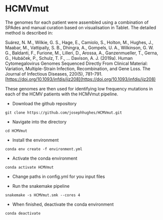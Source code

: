 # HCMVmut

The genomes for each patient were assembled using a combination of SPAdes and manual curation based on 
visualisation in Tablet. The detailed method is described in:

Suárez, N. M., Wilkie, G. S., Hage, E., Camiolo, S., Holton, M., Hughes, J., Maabar, M., Vattipally, S. B., Dhingra, A., Gompels, U. A., Wilkinson, G. W. G., Baldanti, F., Furione, M., Lilleri, D., Arossa, A., Ganzenmueller, T., Gerna, G., Hubáček, P., Schulz, T. F., … Davison, A. J. (2019a). Human Cytomegalovirus Genomes Sequenced Directly From Clinical Material: Variation, Multiple-Strain Infection, Recombination, and Gene Loss. The Journal of Infectious Diseases, 220(5), 781–791. [https://doi.org/10.1093/infdis/jiz208](https://doi.org/10.1093/infdis/jiz208)

These genomes are then used for identifying low frequency mutations in each of the HCMV patients with the HCMVmut pipeline.


 - Download the github repository
```
git clone https://github.com/josephhughes/HCMVmut.git
```

 - Navigate into the directory
```
cd HCMVmut
```


 - Install the environment
```
conda env create -f environment.yml
```

 - Activate the conda environment
```
conda activate HCMVmut
```

 - Change paths in config.yml for you input files

 - Run the snakemake pipeline
```
snakemake -s HCMVmut.smk --cores 4
```

 - When finished, deactivate the conda environment
```
conda deactivate
```